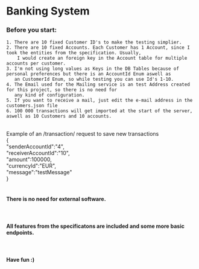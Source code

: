 # Banking System 

### Before you start: 
    1. There are 10 fixed Customer ID's to make the testing simplier.
    2. There are 10 fixed Accounts. Each Customer has 1 Account, since I took the entities from the specification. Usually,
        I would create an foreign key in the Account table for multiple accounts per customer.
    3. I'm not using long values as Keys in the DB Tables because of personal preferences but there is an AccountId Enum aswell as 
       an CustomerId Enum, so while testing you can use Id's 1-10.
    4. The Email used for the Mailing service is an test Address created for this project, so there is no need for 
       any kind of configuration. 
    5. If you want to receive a mail, just edit the e-mail address in the customers.json file
    6. 100 000 transactions will get imported at the start of the server, aswell as 10 Customers and 10 accounts.
    
 <br>
Example of an /transaction/ request to save new transactions <br>
{<br>
    "senderAccountId":"4", <br>
    "receiverAccountId":"10",<br>
    "amount":100000,<br>
    "currencyId":"EUR",<br>
    "message":"testMessage"<br>
}<br>
 <br>

#### There is no need for external software.
<br>

#### All features from the specificatons are included and some more basic endpoints.
<br>

#### Have fun :)
    
